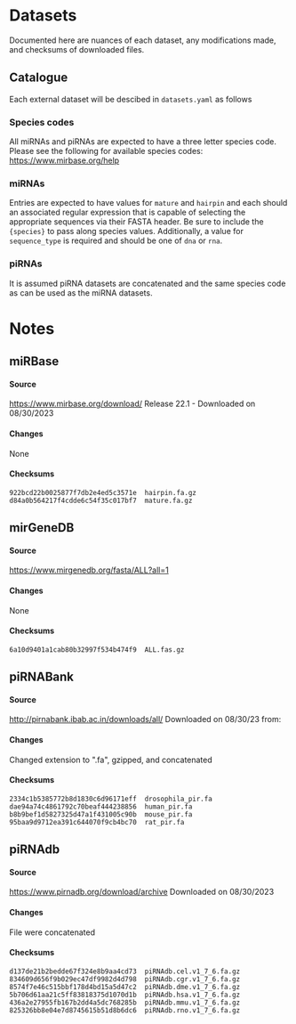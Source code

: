 # Datasets
Documented here are nuances of each dataset, any modifications made, and checksums of downloaded files.

## Catalogue
Each external dataset will be descibed in `datasets.yaml` as follows

### Species codes
All miRNAs and piRNAs are expected to have a three letter species code. 
Please see the following for available species codes:
https://www.mirbase.org/help

### miRNAs 
Entries are expected to have values for `mature` and `hairpin` and each should an associated regular expression that is capable of selecting the appropriate sequences via their FASTA header. Be sure to include the `{species}` to pass along species values.
Additionally, a value for `sequence_type` is required and should be one of `dna` or `rna`.

### piRNAs
It is assumed piRNA datasets are concatenated and the same species code as can be used as the miRNA datasets.  


# Notes
## miRBase
#### Source
https://www.mirbase.org/download/
Release 22.1 - Downloaded on 08/30/2023

#### Changes
None

#### Checksums
```
922bcd22b0025877f7db2e4ed5c3571e  hairpin.fa.gz
d84a0b564217f4cdde6c54f35c017bf7  mature.fa.gz
```

## mirGeneDB
#### Source
https://www.mirgenedb.org/fasta/ALL?all=1

#### Changes
None

#### Checksums
```
6a10d9401a1cab80b32997f534b474f9  ALL.fas.gz
```

## piRNABank
#### Source
http://pirnabank.ibab.ac.in/downloads/all/
Downloaded on 08/30/23 from:

#### Changes
Changed extension to ".fa", gzipped, and concatenated

#### Checksums
```
2334c1b5385772b8d1830c6d96171eff  drosophila_pir.fa
dae94a74c4861792c70beaf444238856  human_pir.fa
b8b9bef1d5827325d47a1f431005c90b  mouse_pir.fa
95baa9d9712ea391c644070f9cb4bc70  rat_pir.fa
```

## piRNAdb
#### Source
https://www.pirnadb.org/download/archive
Downloaded on 08/30/2023

#### Changes
File were concatenated

#### Checksums
```
d137de21b2bedde67f324e8b9aa4cd73  piRNAdb.cel.v1_7_6.fa.gz
834609d656f9b029ec47df9982d4d798  piRNAdb.cgr.v1_7_6.fa.gz
8574f7e46c515bbf178d4bd15a5d47c2  piRNAdb.dme.v1_7_6.fa.gz
5b706d61aa21c5ff83818375d1070d1b  piRNAdb.hsa.v1_7_6.fa.gz
436a2e27955fb167b2dd4a5dc768285b  piRNAdb.mmu.v1_7_6.fa.gz
825326bb8e04e7d8745615b51d8b6dc6  piRNAdb.rno.v1_7_6.fa.gz
```
